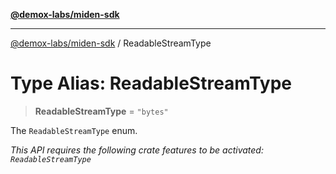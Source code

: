 [**@demox-labs/miden-sdk**](../README.md)

***

[@demox-labs/miden-sdk](../README.md) / ReadableStreamType

# Type Alias: ReadableStreamType

> **ReadableStreamType** = `"bytes"`

The `ReadableStreamType` enum.

*This API requires the following crate features to be activated: `ReadableStreamType`*
